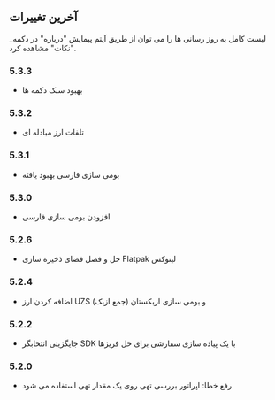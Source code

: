 ## آخرین تغییرات

_لیست کامل به روز رسانی ها را می توان از طریق آیتم پیمایش "درباره" در دکمه "نکات" مشاهده کرد.

### 5.3.3
- بهبود سبک دکمه ها

### 5.3.2
- تلفات ارز مبادله ای

### 5.3.1
- بومی سازی فارسی بهبود یافته

### 5.3.0
- افزودن بومی سازی فارسی
​
### 5.2.6
- حل و فصل فضای ذخیره سازی Flatpak لینوکس

### 5.2.4
- اضافه کردن ارز UZS (جمع ازبک) و بومی سازی ازبکستان

### 5.2.2
- جایگزینی انتخابگر SDK با یک پیاده سازی سفارشی برای حل فریزها

### 5.2.0
- رفع خطا: اپراتور بررسی تهی روی یک مقدار تهی استفاده می شود

